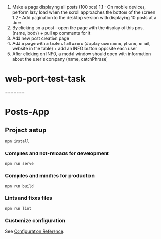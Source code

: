 1. Make a page displaying all posts (100 pcs)
  1.1 - On mobile devices, perform lazy load when the scroll approaches the bottom of the screen
  1.2 - Add pagination to the desktop version with displaying 10 posts at a time
2. By clicking on a post - open the page with the display of this post (name, body) + pull up comments for it
3. Add new post creation page
4. Add a page with a table of all users (display username, phone, email, website in the table) + add an INFO button opposite each user
5. After clicking on INFO, a modal window should open with information about the user's company (name, catchPhrase)
# web-port-test-task
=======
# Posts-App

## Project setup
```
npm install
```

### Compiles and hot-reloads for development
```
npm run serve
```

### Compiles and minifies for production
```
npm run build
```

### Lints and fixes files
```
npm run lint
```

### Customize configuration
See [Configuration Reference](https://cli.vuejs.org/config/).
